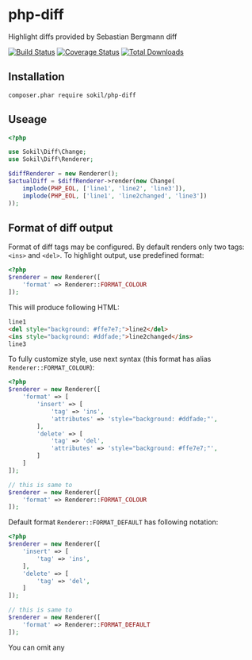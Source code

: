 # php-diff

Highlight diffs provided by Sebastian Bergmann diff

[![Build Status](https://travis-ci.org/sokil/php-diff.svg?branch=master)](https://travis-ci.org/sokil/php-diff)
[![Coverage Status](https://coveralls.io/repos/github/sokil/php-diff/badge.svg?branch=master&1)](https://coveralls.io/github/sokil/php-diff?branch=master)
[![Total Downloads](http://img.shields.io/packagist/dt/sokil/php-diff.svg?1)](https://packagist.org/packages/sokil/php-diff)

## Installation

```
composer.phar require sokil/php-diff
```

## Useage

```php
<?php

use Sokil\Diff\Change;
use Sokil\Diff\Renderer;

$diffRenderer = new Renderer();
$actualDiff = $diffRenderer->render(new Change(
    implode(PHP_EOL, ['line1', 'line2', 'line3']),
    implode(PHP_EOL, ['line1', 'line2changed', 'line3'])
));

```

## Format of diff output

Format of diff tags may be configured. By default renders only two tags: `<ins>` and `<del>`. To 
highlight output, use predefined format:

```php
<?php
$renderer = new Renderer([
    'format' => Renderer::FORMAT_COLOUR
]);
```

This will produce following HTML:

```html
line1
<del style="background: #ffe7e7;">line2</del>
<ins style="background: #ddfade;">line2changed</ins>
line3
```

To fully customize style, use next syntax (this format has alias `Renderer::FORMAT_COLOUR`):

```php
<?php
$renderer = new Renderer([
    'format' => [
        'insert' => [
            'tag' => 'ins',
            'attributes' => 'style="background: #ddfade;"',
        ],
        'delete' => [
            'tag' => 'del',
            'attributes' => 'style="background: #ffe7e7;"',
        ]
    ]
]);

// this is same to
$renderer = new Renderer([
    'format' => Renderer::FORMAT_COLOUR
]);
```

Default format `Renderer::FORMAT_DEFAULT` has following notation:

```php
<?php
$renderer = new Renderer([
    'insert' => [
        'tag' => 'ins',
    ],
    'delete' => [
        'tag' => 'del',
    ]
]);

// this is same to
$renderer = new Renderer([
    'format' => Renderer::FORMAT_DEFAULT
]);
```

You can omit any 
